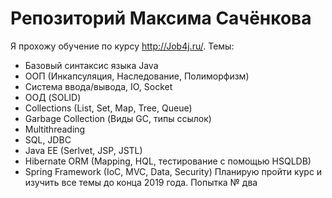 # Репозиторий Максима Сачёнкова
Я прохожу обучение по курсу http://Job4j.ru/. 
Темы:
- Базовый синтаксис языка Java
- ООП (Инкапсуляция, Наследование, Полиморфизм)
- Система ввода/вывода, IO, Socket
- ООД (SOLID)
- Collections (List, Set, Map, Tree, Queue)
- Garbage Collection (Виды GC, типы ссылок)
- Multithreading
- SQL, JDBC
- Java EE (Serlvet, JSP, JSTL)
- Hibernate ORM (Mapping, HQL, тестирование с помощью HSQLDB)
- Spring Framework (IoC, MVC, Data, Security)
Планирую пройти курс и изучить все темы до конца 2019 года.
Попытка № два